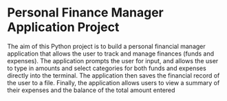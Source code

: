 # Personal Finance Manager Application Project

The aim of this Python project is to build a personal financial manager application that allows the user to track and manage finances (funds and expenses).
The application prompts the user for input, and allows the user to type in amounts and select categories for both funds and expenses directly into the terminal. The application then saves the financial record of the user to a file. Finally, the application allows users to view a summary of their expenses and the balance of the total amount entered
